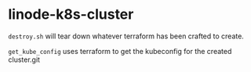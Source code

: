 # linode-k8s-cluster

`destroy.sh` will tear down whatever terraform has been crafted to create.

`get_kube_config` uses terraform to get the kubeconfig for the created cluster.git